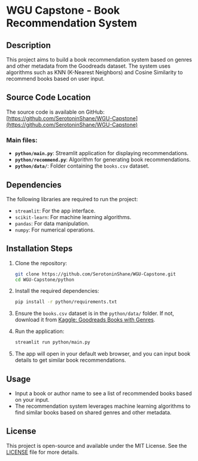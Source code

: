 # WGU Capstone - Book Recommendation System

## Description
This project aims to build a book recommendation system based on genres and other metadata from the Goodreads dataset. The system uses algorithms such as KNN (K-Nearest Neighbors) and Cosine Similarity to recommend books based on user input.

## Source Code Location
The source code is available on GitHub: [https://github.com/SerotoninShane/WGU-Capstone](https://github.com/SerotoninShane/WGU-Capstone)

### Main files:
- **`python/main.py`**: Streamlit application for displaying recommendations.
- **`python/recommend.py`**: Algorithm for generating book recommendations.
- **`python/data/`**: Folder containing the `books.csv` dataset.

## Dependencies
The following libraries are required to run the project:
- `streamlit`: For the app interface.
- `scikit-learn`: For machine learning algorithms.
- `pandas`: For data manipulation.
- `numpy`: For numerical operations.

## Installation Steps
1. Clone the repository:
   ```bash
   git clone https://github.com/SerotoninShane/WGU-Capstone.git
   cd WGU-Capstone/python
   ```

2. Install the required dependencies:
   ```bash
   pip install -r python/requirements.txt
   ```

3. Ensure the `books.csv` dataset is in the `python/data/` folder. If not, download it from [Kaggle: Goodreads Books with Genres](https://www.kaggle.com/datasets/middlelight/goodreadsbookswithgenres?resource=download).

4. Run the application:
   ```bash
   streamlit run python/main.py
   ```

5. The app will open in your default web browser, and you can input book details to get similar book recommendations.

## Usage
- Input a book or author name to see a list of recommended books based on your input.
- The recommendation system leverages machine learning algorithms to find similar books based on shared genres and other metadata.

## License
This project is open-source and available under the MIT License. See the [LICENSE](LICENSE) file for more details.

